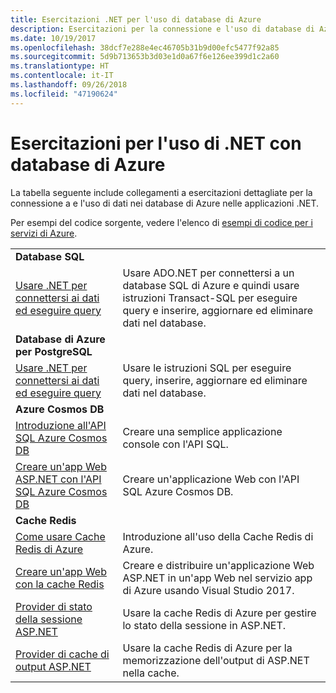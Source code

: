 ```yaml
---
title: Esercitazioni .NET per l'uso di database di Azure
description: Esercitazioni per la connessione e l'uso di database di Azure nelle applicazioni .NET.
ms.date: 10/19/2017
ms.openlocfilehash: 38dcf7e288e4ec46705b31b9d00efc5477f92a85
ms.sourcegitcommit: 5d9b713653b3d03e1d0a67f6e126ee399d1c2a60
ms.translationtype: HT
ms.contentlocale: it-IT
ms.lasthandoff: 09/26/2018
ms.locfileid: "47190624"
---
```

# <a name="tutorials-for-using-net-with-azure-databases"></a>Esercitazioni per l'uso di .NET con database di Azure

La tabella seguente include collegamenti a esercitazioni dettagliate per la connessione a e l'uso di dati nei database di Azure nelle applicazioni .NET.

Per esempi del codice sorgente, vedere l'elenco di [esempi di codice per i servizi di Azure](https://azure.microsoft.com/resources/samples/?platform=dotnet).

| | |
|---|---|
| **Database SQL** ||
| [Usare .NET per connettersi ai dati ed eseguire query][1] | Usare ADO.NET per connettersi a un database SQL di Azure e quindi usare istruzioni Transact-SQL per eseguire query e inserire, aggiornare ed eliminare dati nel database. | 
| **Database di Azure per PostgreSQL** ||
| [Usare .NET per connettersi ai dati ed eseguire query][2] | Usare le istruzioni SQL per eseguire query, inserire, aggiornare ed eliminare dati nel database. | 
| **Azure Cosmos DB** ||
| [Introduzione all'API SQL Azure Cosmos DB][4] | Creare una semplice applicazione console con l'API SQL. | 
| [Creare un'app Web ASP.NET con l'API SQL Azure Cosmos DB][3] | Creare un'applicazione Web con l'API SQL Azure Cosmos DB. | 
| **Cache Redis** | |
| [Come usare Cache Redis di Azure][6] | Introduzione all'uso della Cache Redis di Azure. |
| [Creare un'app Web con la cache Redis][5] | Creare e distribuire un'applicazione Web ASP.NET in un'app Web nel servizio app di Azure usando Visual Studio 2017.  | 
| [Provider di stato della sessione ASP.NET][7] | Usare la cache Redis di Azure per gestire lo stato della sessione in ASP.NET.  | 
| [Provider di cache di output ASP.NET][8] | Usare la cache Redis di Azure per la memorizzazione dell'output di ASP.NET nella cache.  | 
 

[1]: /azure/sql-database/sql-database-connect-query-dotnet
[2]: /azure/postgresql/connect-csharp
[3]: /azure/cosmos-db/sql-api-dotnet-application
[4]: /azure/cosmos-db/sql-api-get-started
[5]: /azure/redis-cache/cache-web-app-howto
[6]: /azure/redis-cache/cache-dotnet-how-to-use-azure-redis-cache
[7]: /azure/redis-cache/cache-aspnet-session-state-provider
[8]: /azure/redis-cache/cache-aspnet-output-cache-provider

